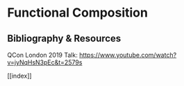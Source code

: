 # Functional Composition

## Bibliography & Resources
QCon London 2019 Talk: https://www.youtube.com/watch?v=jyNqHsN3pEc&t=2579s

[[index]]